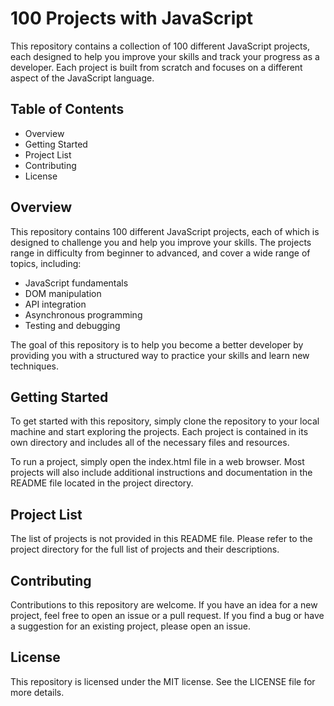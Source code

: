 <!DOCTYPE html>
<html>
<body>
	<h1>100 Projects with JavaScript</h1>
	<p>This repository contains a collection of 100 different JavaScript projects, each designed to help you improve your skills and track your progress as a developer. Each project is built from scratch and focuses on a different aspect of the JavaScript language.</p>
	<h2>Table of Contents</h2>
	<ul>
		<li>Overview</li>
		<li>Getting Started</li>
		<li>Project List</li>
		<li>Contributing</li>
		<li>License</li>
	</ul>
	<h2>Overview</h2>
	<p>This repository contains 100 different JavaScript projects, each of which is designed to challenge you and help you improve your skills. The projects range in difficulty from beginner to advanced, and cover a wide range of topics, including:</p>
	<ul>
		<li>JavaScript fundamentals</li>
		<li>DOM manipulation</li>
		<li>API integration</li>
		<li>Asynchronous programming</li>
		<li>Testing and debugging</li>
	</ul>
	<p>The goal of this repository is to help you become a better developer by providing you with a structured way to practice your skills and learn new techniques.</p>
	<h2>Getting Started</h2>
	<p>To get started with this repository, simply clone the repository to your local machine and start exploring the projects. Each project is contained in its own directory and includes all of the necessary files and resources.</p>
	<p>To run a project, simply open the index.html file in a web browser. Most projects will also include additional instructions and documentation in the README file located in the project directory.</p>
	<h2>Project List</h2>
	<p>The list of projects is not provided in this README file. Please refer to the project directory for the full list of projects and their descriptions.</p>
	<h2>Contributing</h2>
	<p>Contributions to this repository are welcome. If you have an idea for a new project, feel free to open an issue or a pull request. If you find a bug or have a suggestion for an existing project, please open an issue.</p>
	<h2>License</h2>
	<p>This repository is licensed under the MIT license. See the LICENSE file for more details.</p>
</body>
</html>
